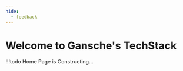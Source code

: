 ```yaml
---
hide:
  - feedback
---
```


# Welcome to Gansche's TechStack

!!!todo
    Home Page is Constructing...




